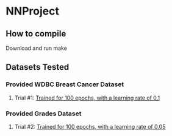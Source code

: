 # NNProject
## How to compile
Download and run make
## Datasets Tested
### Provided WDBC Breast Cancer Dataset
1. Trial #1: [Trained for 100 epochs, with a learning rate of 0.1](bb/readMe.md)
### Provided Grades Dataset
1. Trial #2: [Trained for 100 epochs, with a learning rate of 0.05](grades/README.md)
